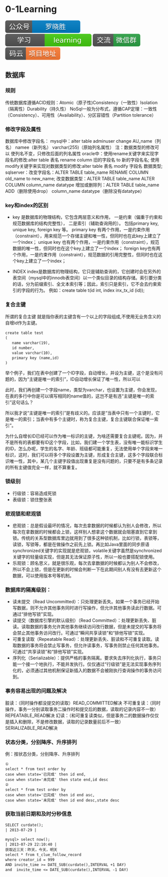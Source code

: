 # 0-1Learning

![alt text](../static/common/svg/luoxiaosheng.svg "公众号")
![alt text](../static/common/svg/luoxiaosheng_learning.svg "学习")
![alt text](../static/common/svg/luoxiaosheng_wechat.svg "微信")
![alt text](../static/common/svg/luoxiaosheng_gitee.svg "码云")

## 数据库

### 规则
传统数据库遵循ACID规则：Atomic（原子性)Consistency（一致性）Isolation（隔离性）Durability（持久性）
NoSql一般为分布式，遵循CAP定理：一致性（Consistency）、可用性（Availability）、分区容错性（Partition tolerance）


### 修改字段及属性
数据库中修改字段名：
  mysql中：alter table adminuser change AU_name（列名） namee（新列名） varchar(255)（原始列名属性）
	 注：数据类型的修改可以  使列名不变，只修改后面的列名属性
  oracle中：使用rename关键字来实现字段名的修改:alter table 表名 rename column 旧的字段名 to 新的字段名名;
	    使用modify关键字来实现对数据类型的修改:alter table 表名 modify 字段名 数据类型;
  sqlserver：改变字段名：ALTER TABLE table_name RENAME COLUMN old_name to new_name;
	  改变数据类型：ALTER TABLE table_name ALTER COLUMN column_name datatype
	  增加或删除列：ALTER TABLE table_name ADD（删除使用drop） column_name datatype（删除没有datatype）

### key和index的区别
* key 是数据库的物理结构，它包含两层意义和作用，
一是约束（偏重于约束和规范数据库的结构完整性），
二是索引（辅助查询用的）。
包括primary key, unique key, foreign key 等。
primary key 有两个作用，一是约束作用（constraint），用来规范一个存储主键和唯一性，但同时也在此key上建立了一个index；
unique key 也有两个作用，一是约束作用（constraint），规范数据的唯一性，但同时也在这个key上建立了一个index；
foreign key也有两个作用，一是约束作用（constraint），规范数据的引用完整性，但同时也在这个key上建立了一个index；

* INDEX
index是数据库的物理结构，它只是辅助查询的，它创建时会在另外的表空间（mysql中的innodb表空间）以一个类似目录的结构存储。索引要分类的话，分为前缀索引、全文本索引等；因此，索引只是索引，它不会去约束索引的字段的行为。
例如：create table t(id int, index inx_tx_id (id));


### 复合主键
所谓的复合主键 就是指你表的主键含有一个以上的字段组成,不使用无业务含义的自增id作为主键。
~~~~
create table test 
( 
   name varchar(19), 
   id number, 
   value varchar(10), 
   primary key (name,id) 
) 
~~~~
举个例子，我们在表中创建了一个ID字段，自动增长，并设为主键，这个是没有问题的，因为“主键是唯一的索引”，ID自动增长保证了唯一性，所以可以


此时，我们再创建一个字段name，类型为varchar，也设置为主键，你会发现，在表的多行中你是可以填写相同的name值的，这岂不是有违“主键是唯一的索引”这句话么？


所以我才说“主键是唯一的索引”是有歧义的。应该是“当表中只有一个主键时，它是唯一的索引；当表中有多个主键时，称为复合主键，复合主键联合保证唯一索引”。


为什么自增长ID已经可以作为唯一标识的主键，为啥还需要复合主键呢。因为，并不是所有的表都要有ID这个字段，比如，我们建一个学生表，没有唯一能标识学生的ID，怎么办呢，学生的名字、年龄、班级都可能重复，无法使用单个字段来唯一标识，这时，我们可以将多个字段设置为主键，形成复合主键，这多个字段联合标识唯一性，其中，某几个主键字段值出现重复是没有问题的，只要不是有多条记录的所有主键值完全一样，就不算重复。




### 锁级别
* 行级锁：容易造成死锁
* 表级锁：锁住整张表

### 悲观锁和悲观锁
* 悲观锁：总是假设最坏的情况，每次去拿数据的时候都认为别人会修改，所以每次在拿数据的时候都会上锁，这样别人想拿这个数据就会阻塞直到它拿到锁。传统的关系型数据库里边就用到了很多这种锁机制，比如行锁，表锁等，读锁，写锁等，都是在做操作之前先上锁。再比如Java里面的同步原语synchronized关键字的实现就是悲观锁，volatile关键字虽然是synchronized关键字的轻量级实现，但是其无法保证原子性，所以一般也要搭配锁使用。
* 乐观锁：顾名思义，就是很乐观，每次去拿数据的时候都认为别人不会修改，所以不会上锁，但是在更新的时候会判断一下在此期间别人有没有去更新这个数据，可以使用版本号等机制。

### 数据库的隔离级别：
* 读未提交（Read Uncommitted）：只处理更新丢失。如果一个事务已经开始写数据，则不允许其他事务同时进行写操作，但允许其他事务读此行数据。可通过“排他写锁”实现。
* 读提交（数据库引擎的默认级别）（Read Committed）：处理更新丢失、脏读。读取数据的事务允许其他事务继续访问改行数据，但是未提交的写事务将会禁止其他事务访问改行。可通过“瞬间共享读锁”和“排他写锁”实现。
* 可重复读取（Repeatable Read）：处理更新丢失、脏读和不可重复读取。读取数据的事务将会禁止写事务，但允许读事务，写事务则禁止任何其他事务。可通过“共享读锁”和“排他写锁”实现。
* 序列化（Serializable）：提供严格的事务隔离。要求失去序列化执行，事务只能一个接一个地执行，不能并发执行。仅仅通过“行级锁”是无法实现事务序列化的，必须通过其他机制保证新插入的数据不会被刚执行查询操作的事务访问到。

### 事务容易出现的问题及解决
脏读：（同时操作都没提交的读取）READ_COMMITTED解决
不可重复读：（同时操作，事务一分别读取事务二操作时和提交后的数据，读取的记录内容不一致）REPEATABLE_READ解决
幻读：（和可重复读类似，但是事务二的数据操作仅仅是插入和删除，不是修改数据，读取的记录数量前后不一致）SERIALIZABLE_READ解决



### 状态分类，分别降序、升序排列
例：按状态分类，分别降序、升序排列
~~~~
①
select * from test order by
case when state='已完成' then id end,
case when state='未完成' then state end,id desc
②
select * from test order by
case when state='已完成' then id end asc,
case when state='未完成' then id end desc,state desc
~~~~


### 获取当前日期和及时分秒信息
~~~~
SELECT curdate();
| 2013-07-29 |
~~~~

~~~~
mysql> select now();
| 2013-07-29 22:10:40 |
获取近三天：昨天，今天，明天
select * from t_clue_follow_record 
where creator_id = 999 
AND invite_time >= DATE_SUB(curdate(),INTERVAL +1 DAY) 
and  invite_time <= DATE_SUB(curdate(),INTERVAL -1 DAY)
~~~~